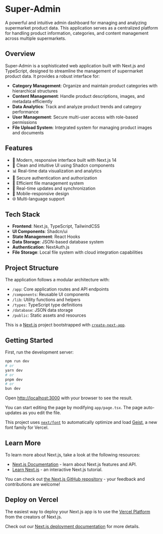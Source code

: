 # Super-Admin

A powerful and intuitive admin dashboard for managing and analyzing supermarket product data. This application serves as a centralized platform for handling product information, categories, and content management across multiple supermarkets.

## Overview

Super-Admin is a sophisticated web application built with Next.js and TypeScript, designed to streamline the management of supermarket product data. It provides a robust interface for:

- **Category Management**: Organize and maintain product categories with hierarchical structures
- **Content Management**: Handle product descriptions, images, and metadata efficiently
- **Data Analytics**: Track and analyze product trends and category performance
- **User Management**: Secure multi-user access with role-based permissions
- **File Upload System**: Integrated system for managing product images and documents

## Features

- 🚀 Modern, responsive interface built with Next.js 14
- 🎨 Clean and intuitive UI using Shadcn components
- 📊 Real-time data visualization and analytics
- 🔐 Secure authentication and authorization
- 📁 Efficient file management system
- 🔄 Real-time updates and synchronization
- 📱 Mobile-responsive design
- 🌐 Multi-language support

## Tech Stack

- **Frontend**: Next.js, TypeScript, TailwindCSS
- **UI Components**: Shadcn/ui
- **State Management**: React Hooks
- **Data Storage**: JSON-based database system
- **Authentication**: NextAuth.js
- **File Storage**: Local file system with cloud integration capabilities

## Project Structure

The application follows a modular architecture with:

- `/app`: Core application routes and API endpoints
- `/components`: Reusable UI components
- `/lib`: Utility functions and helpers
- `/types`: TypeScript type definitions
- `/database`: JSON data storage
- `/public`: Static assets and resources

This is a [Next.js](https://nextjs.org) project bootstrapped with [`create-next-app`](https://nextjs.org/docs/app/api-reference/cli/create-next-app).

## Getting Started

First, run the development server:

```bash
npm run dev
# or
yarn dev
# or
pnpm dev
# or
bun dev
```

Open [http://localhost:3000](http://localhost:3000) with your browser to see the result.

You can start editing the page by modifying `app/page.tsx`. The page auto-updates as you edit the file.

This project uses [`next/font`](https://nextjs.org/docs/app/building-your-application/optimizing/fonts) to automatically optimize and load [Geist](https://vercel.com/font), a new font family for Vercel.

## Learn More

To learn more about Next.js, take a look at the following resources:

- [Next.js Documentation](https://nextjs.org/docs) - learn about Next.js features and API.
- [Learn Next.js](https://nextjs.org/learn) - an interactive Next.js tutorial.

You can check out [the Next.js GitHub repository](https://github.com/vercel/next.js) - your feedback and contributions are welcome!

## Deploy on Vercel

The easiest way to deploy your Next.js app is to use the [Vercel Platform](https://vercel.com/new?utm_medium=default-template&filter=next.js&utm_source=create-next-app&utm_campaign=create-next-app-readme) from the creators of Next.js.

Check out our [Next.js deployment documentation](https://nextjs.org/docs/app/building-your-application/deploying) for more details.

